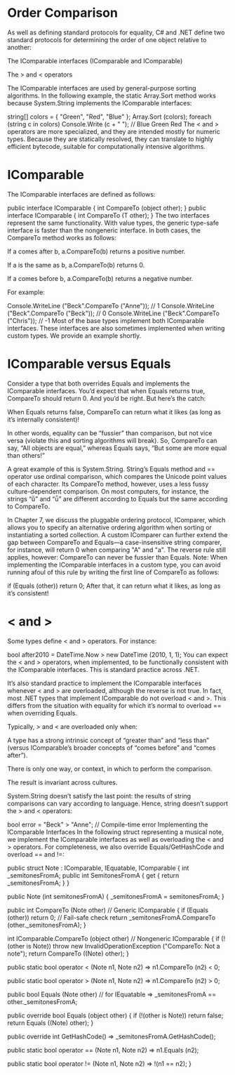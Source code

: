 # Order Comparison
As well as defining standard protocols for equality, C# and .NET define two standard protocols for determining the order of one object relative to another:

The IComparable interfaces (IComparable and IComparable<T>)

The > and < operators

The IComparable interfaces are used by general-purpose sorting algorithms. In the following example, the static Array.Sort method works because System.String implements the IComparable interfaces:

string[] colors = { "Green", "Red", "Blue" };
Array.Sort (colors);
foreach (string c in colors) Console.Write (c + " ");   // Blue Green Red
The < and > operators are more specialized, and they are intended mostly for numeric types. Because they are statically resolved, they can translate to highly efficient bytecode, suitable for computationally intensive algorithms.

# IComparable
The IComparable interfaces are defined as follows:

public interface IComparable       { int CompareTo (object other); }
public interface IComparable<in T> { int CompareTo (T other);      }
The two interfaces represent the same functionality. With value types, the generic type-safe interface is faster than the nongeneric interface. In both cases, the Compare​To method works as follows:

If a comes after b, a.CompareTo(b) returns a positive number.

If a is the same as b, a.CompareTo(b) returns 0.

If a comes before b, a.CompareTo(b) returns a negative number.

For example:

Console.WriteLine ("Beck".CompareTo ("Anne"));       // 1
Console.WriteLine ("Beck".CompareTo ("Beck"));       // 0
Console.WriteLine ("Beck".CompareTo ("Chris"));      // -1
Most of the base types implement both IComparable interfaces. These interfaces are also sometimes implemented when writing custom types. We provide an example shortly.

# IComparable versus Equals
Consider a type that both overrides Equals and implements the IComparable interfaces. You’d expect that when Equals returns true, CompareTo should return 0. And you’d be right. But here’s the catch:

When Equals returns false, CompareTo can return what it likes (as long as it’s internally consistent)!

In other words, equality can be “fussier” than comparison, but not vice versa (violate this and sorting algorithms will break). So, CompareTo can say, “All objects are equal,” whereas Equals says, “But some are more equal than others!”

A great example of this is System.String. String’s Equals method and == operator use ordinal comparison, which compares the Unicode point values of each character. Its CompareTo method, however, uses a less fussy culture-dependent comparison. On most computers, for instance, the strings “ṻ” and “ǖ” are different according to Equals but the same according to CompareTo.

In Chapter 7, we discuss the pluggable ordering protocol, IComparer, which allows you to specify an alternative ordering algorithm when sorting or instantiating a sorted collection. A custom IComparer can further extend the gap between CompareTo and Equals—a case-insensitive string comparer, for instance, will return 0 when comparing "A" and "a". The reverse rule still applies, however: CompareTo can never be fussier than Equals.
Note: 
When implementing the IComparable interfaces in a custom type, you can avoid running afoul of this rule by writing the first line of CompareTo as follows:

if (Equals (other)) return 0;
After that, it can return what it likes, as long as it’s consistent!

# < and >
Some types define < and > operators. For instance:

bool after2010 = DateTime.Now > new DateTime (2010, 1, 1);
You can expect the < and > operators, when implemented, to be functionally consistent with the IComparable interfaces. This is standard practice across .NET.

It’s also standard practice to implement the IComparable interfaces whenever < and > are overloaded, although the reverse is not true. In fact, most .NET types that implement IComparable do not overload < and >. This differs from the situation with equality for which it’s normal to overload == when overriding Equals.

Typically, > and < are overloaded only when:

A type has a strong intrinsic concept of “greater than” and “less than” (versus IComparable’s broader concepts of “comes before” and “comes after”).

There is only one way, or context, in which to perform the comparison.

The result is invariant across cultures.

System.String doesn’t satisfy the last point: the results of string comparisons can vary according to language. Hence, string doesn’t support the > and < operators:

bool error = "Beck" > "Anne";       // Compile-time error
Implementing the IComparable Interfaces
In the following struct representing a musical note, we implement the IComparable interfaces as well as overloading the < and > operators. For completeness, we also override Equals/GetHashCode and overload == and !=:

public struct Note : IComparable<Note>, IEquatable<Note>, IComparable
{
  int _semitonesFromA;
  public int SemitonesFromA { get { return _semitonesFromA; } }

  public Note (int semitonesFromA)
  {
    _semitonesFromA = semitonesFromA;
  }

  public int CompareTo (Note other)            // Generic IComparable<T>
  {
    if (Equals (other)) return 0;    // Fail-safe check
    return _semitonesFromA.CompareTo (other._semitonesFromA);
  }

  int IComparable.CompareTo (object other)     // Nongeneric IComparable
  {
    if (!(other is Note))
      throw new InvalidOperationException ("CompareTo: Not a note");
    return CompareTo ((Note) other);
  }

  public static bool operator < (Note n1, Note n2)
     => n1.CompareTo (n2) < 0;

  public static bool operator > (Note n1, Note n2)
    => n1.CompareTo (n2) > 0;

  public bool Equals (Note other)    // for IEquatable<Note>
    => _semitonesFromA == other._semitonesFromA;

  public override bool Equals (object other)
  {
    if (!(other is Note)) return false;
    return Equals ((Note) other);
  }

  public override int GetHashCode() => _semitonesFromA.GetHashCode();

  public static bool operator == (Note n1, Note n2) => n1.Equals (n2);

  public static bool operator != (Note n1, Note n2) => !(n1 == n2);
}